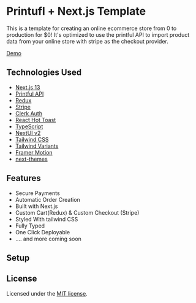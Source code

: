 # Printufl + Next.js Template

This is a template for creating an online ecommerce store from 0 to production for $0! It's optimized to use the printful API to import product data from your online store with stripe as the checkout provider.

[Demo]()

## Technologies Used

- [Next.js 13](https://nextjs.org/docs/getting-started)
- [Printful API]()
- [Redux]()
- [Stripe]()
- [Clerk Auth]()
- [React Hot Toast]()
- [TypeScript](https://www.typescriptlang.org/)
- [NextUI v2](https://nextui.org/)
- [Tailwind CSS](https://tailwindcss.com/)
- [Tailwind Variants](https://tailwind-variants.org)
- [Framer Motion](https://www.framer.com/motion/)
- [next-themes](https://github.com/pacocoursey/next-themes)

## Features

- Secure Payments
- Automatic Order Creation
- Built with Next.js
- Custom Cart(Redux) & Custom Checkout (Stripe)
- Styled With tailwind CSS
- Fully Typed
- One Click Deployable
- .... and more coming soon

## Setup

## License

Licensed under the [MIT license](https://github.com/nextui-org/next-app-template/blob/main/LICENSE).
